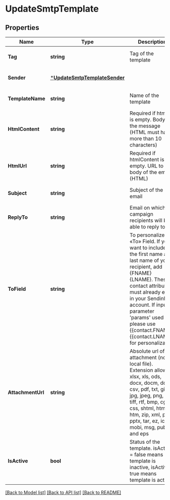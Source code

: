 # UpdateSmtpTemplate

## Properties
Name | Type | Description | Notes
------------ | ------------- | ------------- | -------------
**Tag** | **string** | Tag of the template | [optional] [default to null]
**Sender** | [***UpdateSmtpTemplateSender**](UpdateSmtpTemplateSender.md) |  | [optional] [default to null]
**TemplateName** | **string** | Name of the template | [optional] [default to null]
**HtmlContent** | **string** | Required if htmlUrl is empty. Body of the message (HTML must have more than 10 characters) | [optional] [default to null]
**HtmlUrl** | **string** | Required if htmlContent is empty. URL to the body of the email (HTML) | [optional] [default to null]
**Subject** | **string** | Subject of the email | [optional] [default to null]
**ReplyTo** | **string** | Email on which campaign recipients will be able to reply to | [optional] [default to null]
**ToField** | **string** | To personalize the «To» Field. If you want to include the first name and last name of your recipient, add {FNAME} {LNAME}. These contact attributes must already exist in your SendinBlue account. If input parameter &#x27;params&#x27; used please use {{contact.FNAME}} {{contact.LNAME}} for personalization | [optional] [default to null]
**AttachmentUrl** | **string** | Absolute url of the attachment (no local file). Extension allowed: xlsx, xls, ods, docx, docm, doc, csv, pdf, txt, gif, jpg, jpeg, png, tif, tiff, rtf, bmp, cgm, css, shtml, html, htm, zip, xml, ppt, pptx, tar, ez, ics, mobi, msg, pub and eps | [optional] [default to null]
**IsActive** | **bool** | Status of the template. isActive &#x3D; false means template is inactive, isActive &#x3D; true means template is active | [optional] [default to null]

[[Back to Model list]](../README.md#documentation-for-models) [[Back to API list]](../README.md#documentation-for-api-endpoints) [[Back to README]](../README.md)

